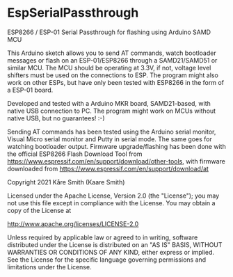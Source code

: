 # EspSerialPassthrough
ESP8266 / ESP-01 Serial Passthrough for flashing using Arduino SAMD MCU

This Arduino sketch allows you to send AT commands, watch bootloader messages or flash on an ESP-01/ESP8266 through a SAMD21/SAMD51 or similar MCU. 
The MCU should be operating at 3.3V, if not, voltage level shifters must be used on the connections to ESP.
The program might also work on other ESPs, but have only been tested with ESP8266 in the form of a ESP-01 board.

Developed and tested with a Arduino MKR board, SAMD21-based, with native USB connection to PC.
The program might work on MCUs without native USB, but no guarantees! :-)

Sending AT commands has been tested using the Arduino serial monitor, Visual Micro serial monitor and Putty in serial mode.
The same goes for watching bootloader output.
Firmware upgrade/flashing has been done with the official ESP8266 Flash Download Tool from https://www.espressif.com/en/support/download/other-tools, 
with firmware downloaded from https://www.espressif.com/en/support/download/at


Copyright 2021 Kåre Smith (Kaare Smith)

Licensed under the Apache License, Version 2.0 (the "License");
you may not use this file except in compliance with the License.
You may obtain a copy of the License at

  http://www.apache.org/licenses/LICENSE-2.0

Unless required by applicable law or agreed to in writing, software
distributed under the License is distributed on an "AS IS" BASIS,
WITHOUT WARRANTIES OR CONDITIONS OF ANY KIND, either express or implied.
See the License for the specific language governing permissions and
limitations under the License.

